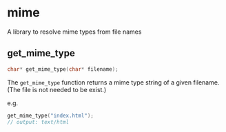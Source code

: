 # mime
A library to resolve mime types from file names

## get_mime_type
```c
char* get_mime_type(char* filename);
```

The `get_mime_type` function returns a mime type string of a given filename. (The file is not needed to be exist.)

e.g.
```c
get_mime_type("index.html");
// output: text/html
```
